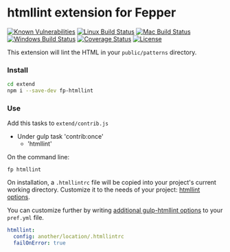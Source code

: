 # htmllint extension for Fepper

[![Known Vulnerabilities][snyk-image]][snyk-url]
[![Linux Build Status][linux-image]][linux-url]
[![Mac Build Status][mac-image]][mac-url]
[![Windows Build Status][windows-image]][windows-url]
[![Coverage Status][coveralls-image]][coveralls-url]
[![License][license-image]][license-url]

This extension will lint the HTML in your `public/patterns` directory.

### Install

```bash
cd extend
npm i --save-dev fp-htmllint
```

### Use

Add this tasks to `extend/contrib.js`

* Under gulp task 'contrib:once'
  * 'htmllint'

On the command line:

```shell
fp htmllint
```

On installation, a `.htmllintrc` file will be copied into your project's current 
working directory. Customize it to the needs of your project: 
<a href="https://github.com/htmllint/htmllint/wiki/Options" target="_blank">
htmllint options</a>.

You can customize further by writing 
<a href="https://github.com/yvanavermaet/gulp-htmllint#options" target="_blank">
additional gulp-htmllint options</a>
to your `pref.yml` file. 

```yaml
htmllint:
  config: another/location/.htmllintrc
  failOnError: true
```

[snyk-image]: https://snyk.io/test/github/electric-eloquence/fp-htmllint/master/badge.svg
[snyk-url]: https://snyk.io/test/github/electric-eloquence/fp-htmllint/master

[linux-image]: https://github.com/electric-eloquence/fp-htmllint/workflows/Linux%20build/badge.svg?branch=master
[linux-url]: https://github.com/electric-eloquence/fp-htmllint/actions?query=workflow%3A"Linux+build"

[mac-image]: https://github.com/electric-eloquence/fp-htmllint/workflows/Mac%20build/badge.svg?branch=master
[mac-url]: https://github.com/electric-eloquence/fp-htmllint/actions?query=workflow%3A"Mac+build"

[windows-image]: https://github.com/electric-eloquence/fp-htmllint/workflows/Windows%20build/badge.svg?branch=master
[windows-url]: https://github.com/electric-eloquence/fp-htmllint/actions?query=workflow%3A"Windows+build"

[coveralls-image]: https://img.shields.io/coveralls/electric-eloquence/fp-htmllint/master.svg
[coveralls-url]: https://coveralls.io/r/electric-eloquence/fp-htmllint

[license-image]: https://img.shields.io/github/license/electric-eloquence/fp-htmllint.svg
[license-url]: https://raw.githubusercontent.com/electric-eloquence/fp-htmllint/master/LICENSE
